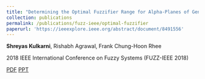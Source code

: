 ```yaml
---
title: "Determining the Optimal Fuzzifier Range for Alpha-Planes of General Type-2 Fuzzy Sets"
collection: publications
permalink: /publications/fuzz-ieee/optimal-fuzzifier
paperurl: 'https://ieeexplore.ieee.org/abstract/document/8491556'
---
```


**Shreyas Kulkarni**, Rishabh Agrawal, Frank Chung-Hoon Rhee

2018 IEEE International Conference on Fuzzy Systems (FUZZ-IEEE 2018)


[PDF](https://ieeexplore.ieee.org/abstract/document/8491556)  [PPT](https://www.dropbox.com/s/w9h50w3nns67ko5/WCCI-2018%20Shreyas%20Kulkarni%20Presentation.pptx?dl=0)
